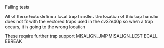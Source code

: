 Failing tests 

All of these tests define a local trap handler.
the location of this trap handler does not fit with the vectored traps used in the cv32e40p
so when a trap occurs, it is going to the wrong location


These require further trap support
MISALIGN_JMP
MISALIGN_LDST
ECALL
EBREAK

